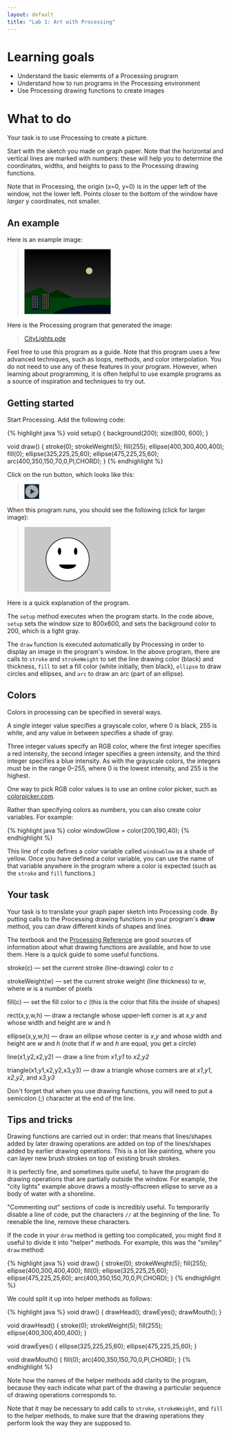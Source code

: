```yaml
---
layout: default
title: "Lab 1: Art with Processing"
---
```


# Learning goals

* Understand the basic elements of a Processing program
* Understand how to run programs in the Processing environment
* Use Processing drawing functions to create images

# What to do

Your task is to use Processing to create a picture.

Start with the sketch you made on graph paper.  Note that the horizontal and vertical lines are marked with numbers: these will help you to determine the coordinates, widths, and heights to pass to the Processing drawing functions.

Note that in Processing, the origin (x=0, y=0) is in the upper left of the window, not the lower left.  Points closer to the bottom of the window have *larger* y coordinates, not smaller.

## An example

Here is an example image:

> <a href="../agenda/img/citylights.png"><img style="width: 200px; height: 150px;" alt="City Lights" src="../agenda/img/citylights.png"></a>

Here is the Processing program that generated the image:

> [CityLights.pde](https://github.com/ycpcs/fys100-fall2015/blob/gh-pages/examples/CityLights.pde)

Feel free to use this program as a guide.  Note that this program uses a few advanced techniques, such as loops, methods, and color interpolation.  You do not need to use any of these features in your program.  However, when learning about programming, it is often helpful to use example programs as a source of inspiration and techniques to try out.

## Getting started

Start Processing.  Add the following code:

{% highlight java %}
void setup() {
  background(200);
  size(800, 600);
}

void draw() {
  stroke(0);
  strokeWeight(5);
  fill(255);
  ellipse(400,300,400,400);
  fill(0);
  ellipse(325,225,25,60);
  ellipse(475,225,25,60);
  arc(400,350,150,70,0,PI,CHORD);
}
{% endhighlight %}

Click on the run button, which looks like this:

> ![Run button](img/runbutton.png)

When this program runs, you should see the following (click for larger image):

> <a href="img/smiley.png"><img style="width: 200px; height: 150px;" alt="Smiley face" src="img/smiley.png"></a>

Here is a quick explanation of the program.

The `setup` method executes when the program starts.  In the code above, `setup` sets the window size to 800x600, and sets the background color to 200, which is a light gray.

The `draw` function is executed automatically by Processing in order to display an image in the program's window.  In the above program, there are calls to `stroke` and `strokeWeight` to set the line drawing color (black) and thickness, `fill` to set a fill color (white initially, then black), `ellipse` to draw circles and ellipses, and `arc` to draw an arc (part of an ellipse).

## Colors

Colors in processing can be specified in several ways.

A single integer value specifies a grayscale color, where 0 is black, 255 is white, and any value in between specifies a shade of gray.

Three integer values specify an RGB color, where the first integer specifies a red intensity, the second integer specifies a green intensity, and the third integer specifies a blue intensity.  As with the grayscale colors, the integers must be in the range 0&ndash;255, where 0 is the lowest intensity, and 255 is the highest.

One way to pick RGB color values is to use an online color picker, such as [colorpicker.com](http://www.colorpicker.com/).

Rather than specifying colors as numbers, you can also create color variables.  For example:

{% highlight java %}
color windowGlow = color(200,190,40);
{% endhighlight %}

This line of code defines a color variable called `windowGlow` as a shade of yellow.  Once you have defined a color variable, you can use the name of that variable anywhere in the program where a color is expected (such as the `stroke` and `fill` functions.)

## Your task

Your task is to translate your graph paper sketch into Processing code.  By putting calls to the Processing drawing functions in your program's **draw** method, you can draw different kinds of shapes and lines.

The textbook and the [Processing Reference](https://processing.org/reference/) are good sources of information about what drawing functions are available, and how to use them.  Here is a quick guide to some useful functions.

stroke\(c) &mdash; set the current stroke (line-drawing) color to *c*

strokeWeight(w) &mdash; set the current stroke weight (line thickness) to *w*, where *w* is a number of pixels

fill\(c) &mdash; set the fill color to *c* (this is the color that fills the inside of shapes)

rect(x,y,w,h) &mdash; draw a rectangle whose upper-left corner is at *x*,*y* and whose width and height are *w* and *h*

ellipse(x,y,w,h) &mdash; draw an ellipse whose center is *x*,*y* and whose width and height are *w* and *h* (note that if *w* and *h* are equal, you get a circle)

line(x1,y2,x2,y2) &mdash; draw a line from *x1*,*y1* to *x2*,*y2*

triangle(x1,y1,x2,y2,x3,y3) &mdash; draw a triangle whose corners are at *x1*,*y1*, *x2*,*y2*, and *x3*,*y3*

Don't forget that when you use drawing functions, you will need to put a semicolon (;) character at the end of the line.

## Tips and tricks

Drawing functions are carried out in order: that means that lines/shapes added by later drawing operations are added on top of the lines/shapes added by earlier drawing operations.  This is a lot like painting, where you can layer new brush strokes on top of existing brush strokes.

It is perfectly fine, and sometimes quite useful, to have the program do drawing operations that are partially outside the window.  For example, the "city lights" example above draws a mostly-offscreen ellipse to serve as a body of water with a shoreline.

"Commenting out" sections of code is incredibly useful.  To temporarily disable a line of code, put the characters `//` at the beginning of the line.  To reenable the line, remove these characters.

If the code in your `draw` method is getting too complicated, you might find it useful to divide it into "helper" methods.  For example, this was the "smiley" `draw` method:

{% highlight java %}
void draw() {
  stroke(0);
  strokeWeight(5);
  fill(255);
  ellipse(400,300,400,400);
  fill(0);
  ellipse(325,225,25,60);
  ellipse(475,225,25,60);
  arc(400,350,150,70,0,PI,CHORD);
}
{% endhighlight %}

We could split it up into helper methods as follows:

{% highlight java %}
void draw() {
  drawHead();
  drawEyes();
  drawMouth();
}

void drawHead() {
  stroke(0);
  strokeWeight(5);
  fill(255);
  ellipse(400,300,400,400);
}

void drawEyes() {
  ellipse(325,225,25,60);
  ellipse(475,225,25,60);
}

void drawMouth() {
  fill(0);
  arc(400,350,150,70,0,PI,CHORD);
}
{% endhighlight %}

Note how the names of the helper methods add clarity to the program, because they each indicate what part of the drawing a particular sequence of drawing operations corresponds to.

Note that it may be necessary to add calls to `stroke`, `strokeWeight`, and `fill` to the helper methods, to make sure that the drawing operations they perform look the way they are supposed to.
